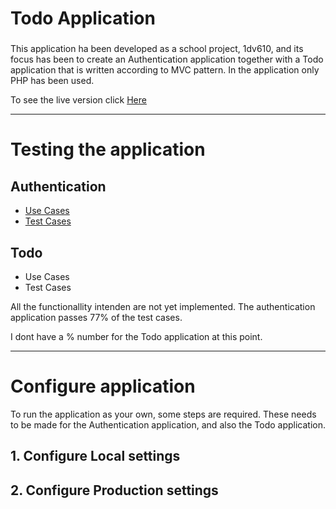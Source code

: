 # Todo Application

###
This application ha been developed as a school project, 1dv610, and its focus has been to create an Authentication application
together with a Todo application that is written according to MVC pattern. In the application only PHP has been used.

To see the live version click <a href="https://php-authentication-app.herokuapp.com/">Here</a>

<hr>

# Testing the application

## Authentication
* <a href="https://github.com/dntoll/1dv610/blob/master/assignments/A2_resources/UseCases.md">Use Cases</a>
* <a href="https://github.com/dntoll/1dv610/blob/master/assignments/A2_resources/TestCases.md">Test Cases</a>

## Todo
* Use Cases
* Test Cases

All the functionallity intenden are not yet implemented.
The authentication application passes 77% of the test cases.

I dont have a % number for the Todo application at this point.

<hr>

# Configure application
To run the application as your own, some steps are required. These needs to be made for 
the Authentication application, and also the Todo application.

## 1. Configure Local settings

## 2. Configure Production settings